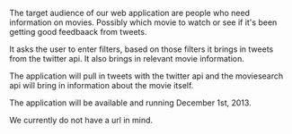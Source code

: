 The target audience of our web application are people who need information on movies.
Possibly which movie to watch or see if it's been getting good feedbaack from tweets.

It asks the user to enter filters, based on those filters it brings in tweets from the twitter api.
It also brings in relevant movie information.

The application will pull in tweets with the twitter api and the moviesearch api will bring in information
about the movie itself.

The application will be available and running December 1st, 2013.

We currently do not have a url in mind.
